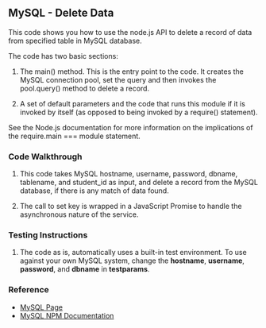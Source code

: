 ## MySQL - Delete Data

This code shows you how to use the node.js API to delete a record of data from specified table in MySQL database. 

The code has two basic sections:

1. The main() method. This is the entry point to the code. It creates the MySQL connection pool, set the query and then invokes the pool.query() method to delete a record.

2. A set of default parameters and the code that runs this module if it is invoked by itself (as opposed to being invoked by a require() statement).

See the Node.js documentation for more information on the implications of the require.main === module statement.

### Code Walkthrough
1. This code takes MySQL hostname, username, password, dbname, tablename, and student_id as input, and delete a record from the MySQL database, if there is any match of data found. 

2. The call to set key is wrapped in a JavaScript Promise to handle the asynchronous nature of the service.

### Testing Instructions
1. The code as is, automatically uses a built-in test environment. To use against your own MySQL system, change the **hostname**, **username**, **password**, and **dbname** in **testparams**.

### Reference
* [MySQL Page](https://www.mysql.com/)
* [MySQL NPM Documentation](https://www.npmjs.com/package/mysql)